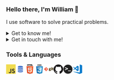 ### Hello there, I'm William 👋

I use software to solve practical problems.

<details>
  <summary>Get to know me!</summary>
  <br>
  - Software Engineering student at WeThinkCode_

  - Cyber Security Enthusiast.

  - Books & Topics:  Finance.
                     Personal Growth.
                     Social Change.
                     Autobiographies.

  - Food. Football. Live Music.

</details>
<details>
  <summary>Get in touch with me!</summary>
  <br>

<p>
    <a href="https://twitter.com/lliamrc" alt="Twitter"><img src="https://github.com/imdhruv99/imdhruv99/blob/master/readme/twitter.png"></a>
    <a href="https://www.linkedin.com/in/lw-mabitsela" alt="Linkedin"><img src="https://github.com/imdhruv99/imdhruv99/blob/master/readme/linkedin.png"></a>
    <a href="https://instagram.com/lliamrc?igshid=xka6kz4qllmp" alt="Instagram"><img src="https://github.com/imdhruv99/imdhruv99/blob/master/readme/insta.png"></a>
</p>  
</details>

### Tools & Languages 
<img align="left" alt="JavaScript" width="26px" src="https://raw.githubusercontent.com/github/explore/80688e429a7d4ef2fca1e82350fe8e3517d3494d/topics/javascript/javascript.png" />
<img align="left" alt="SQL" width="26px" src="https://raw.githubusercontent.com/github/explore/80688e429a7d4ef2fca1e82350fe8e3517d3494d/topics/sql/sql.png" />
<img align="left" alt="HTML5" width="26px" src="https://raw.githubusercontent.com/github/explore/80688e429a7d4ef2fca1e82350fe8e3517d3494d/topics/html/html.png" />
<img align="left" alt="CSS3" width="26px" src="https://raw.githubusercontent.com/github/explore/80688e429a7d4ef2fca1e82350fe8e3517d3494d/topics/css/css.png" />
<img align="left" alt="Git" width="26px" src="https://raw.githubusercontent.com/github/explore/80688e429a7d4ef2fca1e82350fe8e3517d3494d/topics/git/git.png" />
<img align="left" alt="GitHub" width="26px" src="https://raw.githubusercontent.com/github/explore/78df643247d429f6cc873026c0622819ad797942/topics/github/github.png" />
<img align="left" alt="Terminal" width="26px" src="https://raw.githubusercontent.com/github/explore/80688e429a7d4ef2fca1e82350fe8e3517d3494d/topics/terminal/terminal.png" />
<img align="left" alt="Visual Studio Code" width="26px" src="https://raw.githubusercontent.com/github/explore/80688e429a7d4ef2fca1e82350fe8e3517d3494d/topics/visual-studio-code/visual-studio-code.png" />
